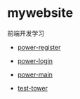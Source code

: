 # mywebsite
前端开发学习

- [power-register](https://zjy2017.github.io/mywebsite/power-register/index.html)

- [power-login](https://zjy2017.github.io/mywebsite/power-login/index.html)

- [power-main](https://zjy2017.github.io/mywebsite/power-main/index.html)

- [test-tower](https://zjy2017.github.io/mywebsite/test-tower/html.html)
